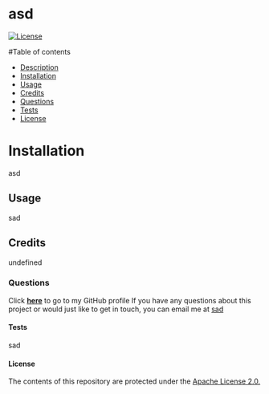 # asd

[![License](https://img.shields.io/badge/License-Apache_2.0-blue.svg)](https://opensource.org/licenses/Apache-2.0)

#Table of contents
* [Description](#description)
* [Installation](#installation)
* [Usage](#usage)
* [Credits](#credits)
* [Questions](#questions)
* [Tests](#tests)
* [License](#license)

# Installation
asd

## Usage
sad

## Credits
undefined

### Questions
Click <a href="https://github.com/sad" target="_blank">**here**<a> to go to my GitHub profile
If you have any questions about this project or would just like to get in touch, you can email me at <a href="mailto:sad" target="_blank">sad</a>

#### Tests
sad

#### License
The contents of this repository are protected under the <a href="https://www.apache.org/licenses/LICENSE-2.0">Apache License 2.0.</a>